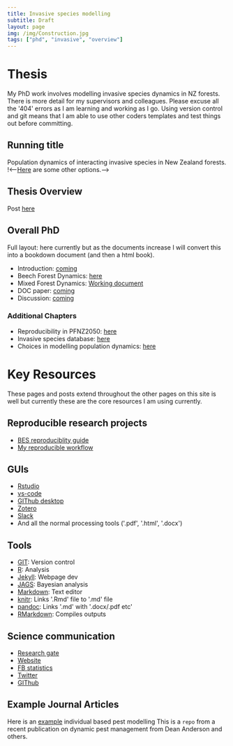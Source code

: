 ```yaml
---
title: Invasive species modelling
subtitle: Draft
layout: page
img: /img/Construction.jpg
tags: ["phd", "invasive", "overview"]
---
```


# Thesis

My PhD work involves modelling invasive species dynamics in NZ forests. There is more detail for my supervisors and colleagues. Please excuse all the '404' errors as I am learning and working as I go. Using version control and git means that I am able to use other coders templates and test things out before committing.

## Running title

Population dynamics of interacting invasive species in New Zealand forests. 
!<--[Here]() are some other options.-->

## Thesis Overview

Post [here](https://davan690.github.io/2019-05-01-Key-thesis-objectives)

## Overall PhD

Full layout: here currently but as the documents increase I will convert this into a bookdown document (and then a html book).

* Introduction: [coming](https://davan690.github.io/2019-05-02-Introduction-thesis)
* Beech Forest Dynamics: [here](https://davan690.github.io/2019-05-02-beech-forest-pub-thesis)
* Mixed Forest Dynamics: [Working document](https://davan690.github.io/2019-05-04-mpd-forest-pub-thesis)
* DOC paper: [coming](https://davan690.github.io/2019-05-04-doc-pub-thesis)
* Discussion: [coming]()

### Additional Chapters

* Reproducibility in PFNZ2050: [here](https://davan690.github.io/2019-05-08-reproducible-code)
* Invasive species database: [here](https://davan690.github.io/2019-05-02-Introduction-thesis)
* Choices in modelling population dynamics: [here]()

# Key Resources

These pages and posts extend throughout the other pages on this site is well but currently these are the core resources I am using currently.

## Reproducible research projects

- [BES reproduciblity guide](https://www.britishecologicalsociety.org/wp-content/uploads/2017/12/guide-to-reproducible-code.pdf)
- [My reproducible workflow](https://davan690.github.io/2019-05-08-reproducible-code)

## GUIs

- [Rstudio](https://rstudio.com)
- [vs-code](https://code.visualstudio.com)
- [GIThub desktop](https://github.com)
- [Zotero](https://www.zotero.org)
- [Slack](https://slack.com/intl/en-au/)
- And all the normal processing tools ('.pdf', '.html', '.docx')

## Tools

- [GIT](https://git-scm.com): Version control
- [R](https://www.r-project.org): Analysis
- [Jekyll](https://jekyllrb.com): Webpage dev
- [JAGS](http://mcmc-jags.sourceforge.net): Bayesian analysis
- [Markdown](): Text editor
- [knitr](): Links '.Rmd' file to '.md' file
- [pandoc](): Links '.md' with '.docx/.pdf etc'
- [RMarkdown](): Compiles outputs

## Science communication

- [Research gate](https://www.researchgate.net)
- [Website](https://davan690.github.io)
- [FB statistics](https://facebook.com/StatisticsNetwork)
- [Twitter](https://twitter.com/antsstats)
- [GIThub](https://davan690.github.io/)

## Example Journal Articles

Here is an [example](https://github.com/davan690/PestManagement/blob/master/README.md) individual based pest modelling This is a `repo` from a recent publication on dynamic pest management from Dean Anderson and others.
